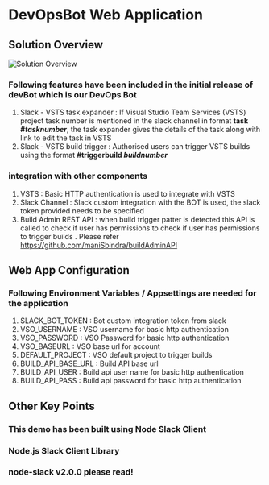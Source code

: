 # DevOpsBot Web Application

## Solution Overview
![Solution Overview](https://raw.githubusercontent.com/maniSbindra/devOpsBot/master/solution%20overview/DevBot.jpg "Solution Overview")

### Following features have been included in the initial release of devBot which is our DevOps Bot
1. Slack - VSTS task expander : If Visual Studio Team Services (VSTS) project task number is mentioned in the slack channel in format **task #_tasknumber_**, the task expander gives the details of the task along with link to edit the task in VSTS
2. Slack - VSTS build trigger : Authorised users can trigger VSTS builds using the format **#triggerbuild _buildnumber_** 

### integration with other components
1. VSTS : Basic HTTP authentication is used to integrate with VSTS
2. Slack Channel : Slack custom integration with the BOT is used, the slack token provided needs to be specified
3. Build Admin REST API : when build trigger patter is detected this API is called to check if user has permissions to check if user has permissions to trigger builds . Please refer https://github.com/maniSbindra/buildAdminAPI 

## Web App Configuration
### Following Environment Variables / Appsettings are needed for the application
1. SLACK_BOT_TOKEN : Bot custom integration token from slack
2. VSO_USERNAME : VSO username for basic http authentication
3. VSO_PASSWORD : VSO Password for basic http authentication
4. VSO_BASEURL : VSO base url for account
5. DEFAULT_PROJECT : VSO default project to trigger builds
6. BUILD_API_BASE_URL : Build API base url
7. BUILD_API_USER : Build api user name for basic http authentication
8. BUILD_API_PASS : Build api password for basic http authentication


## Other Key Points
### This demo has been built using Node Slack Client
### Node.js Slack Client Library
### node-slack v2.0.0 please read!
